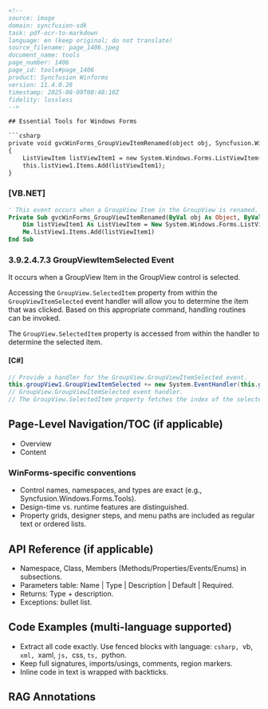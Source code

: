 ```html
<!-- 
source: image
domain: syncfusion-sdk
task: pdf-ocr-to-markdown
language: en (keep original; do not translate)
source_filename: page_1406.jpeg
document_name: tools
page_number: 1406
page_id: tools#page_1406
product: Syncfusion Winforms
version: 11.4.0.26
timestamp: 2025-08-09T08:48:10Z
fidelity: lossless
-->

## Essential Tools for Windows Forms

```csharp
private void gvcWinForms_GroupViewItemRenamed(object obj, Syncfusion.Windows.Forms.Tools.GroupItemRenamedEventArgs arg)
{
    ListViewItem listViewItem1 = new System.Windows.Forms.ListViewItem(new string[] { "GroupViewItemRenamed", "Old Label: " + arg.OldLabel + " New Label: " + arg.NewLabel });
    this.listView1.Items.Add(listViewItem1);
}
```

### [VB.NET]
```vb
' This event occurs when a GroupView Item in the GroupView is renamed.
Private Sub gvcWinForms_GroupViewItemRenamed(ByVal obj As Object, ByVal arg As Syncfusion.Windows.Forms.Tools.GroupItemRenamedEventArgs) Handles gvcWinForms.GroupViewItemRenamed
    Dim listViewItem1 As ListViewItem = New System.Windows.Forms.ListViewItem(New String() {"GroupViewItemRenamed", "Old Label: " + arg.OldLabel & " New Label: " + arg.NewLabel})
    Me.listView1.Items.Add(listViewItem1)
End Sub
```

### 3.9.2.4.7.3 GroupViewItemSelected Event

It occurs when a GroupView Item in the GroupView control is selected.

Accessing the `GroupView.SelectedItem` property from within the `GroupViewItemSelected` event handler will allow you to determine the item that was clicked. Based on this appropriate command, handling routines can be invoked.

The `GroupView.SelectedItem` property is accessed from within the handler to determine the selected item.

#### [C#]
```csharp
// Provide a handler for the GroupView.GroupViewItemSelected event.
this.groupView1.GroupViewItemSelected += new System.EventHandler(this.groupView1_GroupViewItemSelected);
// GroupView.GroupViewItemSelected event handler.
// The GroupView.SelectedItem property fetches the index of the selected item, while the item is obtained by referencing the selected index within the GroupView.GroupViewItems collection.
```

## Page-Level Navigation/TOC (if applicable)
- Overview
- Content

### WinForms-specific conventions
- Control names, namespaces, and types are exact (e.g., Syncfusion.Windows.Forms.Tools).
- Design-time vs. runtime features are distinguished.
- Property grids, designer steps, and menu paths are included as regular text or ordered lists.

## API Reference (if applicable)
- Namespace, Class, Members (Methods/Properties/Events/Enums) in subsections.
- Parameters table: Name | Type | Description | Default | Required.
- Returns: Type + description.
- Exceptions: bullet list.

## Code Examples (multi-language supported)
- Extract all code exactly. Use fenced blocks with language: ```csharp, ```vb, ```xml, ```xaml, ```js, ```css, ```ts, ```python.
- Keep full signatures, imports/usings, comments, region markers.
- Inline code in text is wrapped with backticks.

## RAG Annotations
<!-- tags: syncfusion-sdk, winforms, groupview, events, selection, renamem, essentialtools keywords: GroupViewItemRenamed, GroupViewItemSelected, GroupViewSelectedItem, eventhandler -->
```